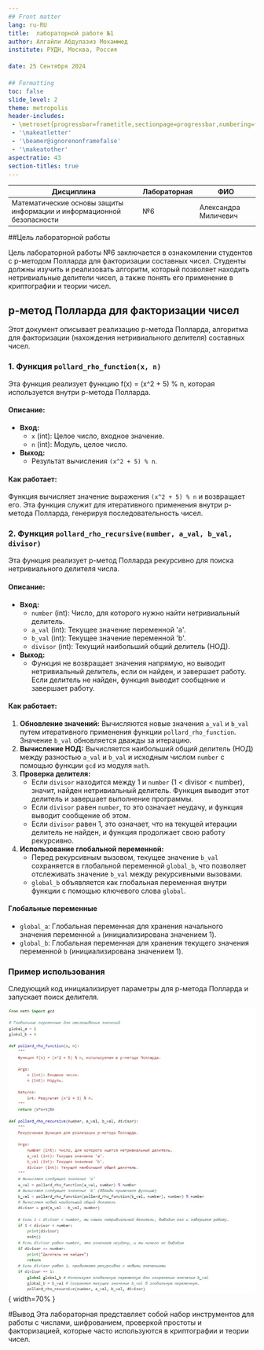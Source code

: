 ```yaml
---
## Front matter
lang: ru-RU
title:  лабораторной работе №1
author: Алгайли Абдулазиз Мохаммед
institute: РУДН, Москва, Россия

date: 25 Сентября 2024

## Formatting
toc: false
slide_level: 2
theme: metropolis
header-includes: 
 - \metroset{progressbar=frametitle,sectionpage=progressbar,numbering=fraction}
 - '\makeatletter'
 - '\beamer@ignorenonframefalse'
 - '\makeatother'
aspectratio: 43
section-titles: true
---
```


| **Дисциплина** | **Лабораторная**| **ФИО** |
| ------ | ------ | ------- |
| Математические основы защиты информации и информационной безопасности|  №6| Александра Миличевич |

##Цель лабораторной работы

Цель лабораторной работы №6 заключается в ознакомлении студентов с p-методом Полларда для факторизации составных чисел. Студенты должны изучить и реализовать алгоритм, который позволяет находить нетривиальные делители чисел, а также понять его применение в криптографии и теории чисел. 

## p-метод Полларда для факторизации чисел

Этот документ описывает реализацию p-метода Полларда, алгоритма для факторизации (нахождения нетривиального делителя) составных чисел.

### 1. Функция `pollard_rho_function(x, n)`

Эта функция реализует функцию f(x) = (x^2 + 5) % n, которая используется внутри p-метода Полларда.

#### Описание:
*   **Вход:**
    *   `x` (int): Целое число, входное значение.
    *   `n` (int): Модуль, целое число.
*   **Выход:**
    *   Результат вычисления `(x^2 + 5) % n`.

#### Как работает:
Функция вычисляет значение выражения `(x^2 + 5) % n` и возвращает его. Эта функция служит для итеративного применения внутри p-метода Полларда, генерируя последовательность чисел.

### 2. Функция `pollard_rho_recursive(number, a_val, b_val, divisor)`

Эта функция реализует p-метод Полларда рекурсивно для поиска нетривиального делителя числа.

#### Описание:
*   **Вход:**
    *   `number` (int): Число, для которого нужно найти нетривиальный делитель.
    *   `a_val` (int): Текущее значение переменной 'a'.
    *   `b_val` (int): Текущее значение переменной 'b'.
    *   `divisor` (int): Текущий наибольший общий делитель (НОД).
*   **Выход:**
    *   Функция не возвращает значения напрямую, но выводит нетривиальный делитель, если он найден, и завершает работу. Если делитель не найден, функция выводит сообщение и завершает работу.

#### Как работает:

1.  **Обновление значений:** Вычисляются новые значения `a_val` и `b_val` путем итеративного применения функции `pollard_rho_function`. Значение `b_val` обновляется дважды за итерацию.
2.  **Вычисление НОД:** Вычисляется наибольший общий делитель (НОД) между разностью `a_val` и `b_val` и исходным числом `number` с помощью функции `gcd` из модуля `math`.
3.  **Проверка делителя:**
    *   Если `divisor` находится между 1 и `number` (1 < divisor < number), значит, найден нетривиальный делитель. Функция выводит этот делитель и завершает выполнение программы.
    *   Если `divisor` равен `number`, то это означает неудачу, и функция выводит сообщение об этом.
    *   Если `divisor` равен 1, это означает, что на текущей итерации делитель не найден, и функция продолжает свою работу рекурсивно.
4.  **Использование глобальной переменной:**
     *   Перед рекурсивным вызовом, текущее значение `b_val` сохраняется в глобальной переменной `global_b`, что позволяет отслеживать значение `b_val` между рекурсивными вызовами.
     *   `global_b` объявляется как глобальная переменная внутри функции с помощью ключевого слова `global`.

#### Глобальные переменные

*   `global_a`: Глобальная переменная для хранения начального значения переменной `a` (инициализирована значением 1).
*  `global_b`: Глобальная переменная для хранения текущего значения переменной `b` (инициализирована значением 1).

### Пример использования

Следующий код инициализирует параметры для p-метода Полларда и запускает поиск делителя.


![ тест Ферма](images6/pollard_rho_function.jpg){ width=70% }

#Вывод
Эта лабораторная  представляет собой набор инструментов для работы с числами, шифрованием, проверкой простоты и факторизацией, которые часто используются в криптографии и теории чисел.
